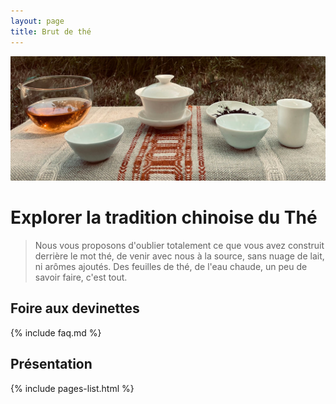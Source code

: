 ```yaml
---
layout: page
title: Brut de thé
---
```


![](/assets/media/accueil_1.jpg)

# Explorer la tradition chinoise du Thé

> Nous vous proposons d'oublier totalement ce que vous avez construit derrière le mot thé, de venir avec nous à la source, sans nuage de lait, ni arômes ajoutés.
> Des feuilles de thé, de l'eau chaude, un peu de savoir faire, c'est tout.

## Foire aux devinettes 

{% include faq.md %}

## Présentation

{% include pages-list.html %}
